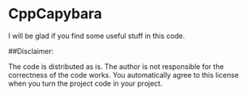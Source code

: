 # CppCapybara

I will be glad if you find some useful stuff in this code.

##Disclaimer:

The code is distributed as is. The author is not responsible for the correctness of the code works. You automatically agree to this license when you turn the project code in your project.